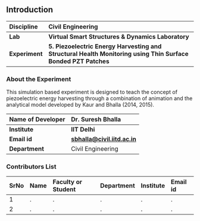 ## Introduction


<b>Discipline | <b>Civil Engineering
:--|:--|
<b> Lab | <b> Virtual Smart Structures & Dynamics Laboratory
<b> Experiment|     <b> 5. Piezoelectric Energy Harvesting and Structural Health Monitoring using Thin Surface Bonded PZT Patches 

### About the Experiment 

This simulation based experiment is designed to teach the concept of piezoelectric energy harvesting through a combination of animation and the analytical model developed by Kaur and Bhalla (2014, 2015).

<b>Name of Developer | <b> Dr. Suresh Bhalla 
:--|:--|
<b> Institute | <b>  IIT Delhi
<b> Email id|     <b>  sbhalla@civil.iitd.ac.in 
<b> Department |  Civil Engineering

### Contributors List

SrNo | Name | Faculty or Student | Department| Institute | Email id
:--|:--|:--|:--|:--|:--|
1 | . | . | . | . | .
2 | . | . | . | . | .
